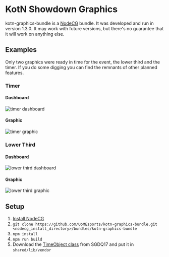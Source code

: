 # KotN Showdown Graphics

kotn-graphics-bundle is a [NodeCG](http://github.com/nodecg/nodecg) bundle. It was developed and run in version 1.3.0. It may work with future versions, but there's no guarantee that it will work on anything else.

## Examples
Only two graphics were ready in time for the event, the lower third and the timer. If you do some digging you can find the remnants of other planned features.

### Timer
#### Dashboard
![timer dashboard](https://raw.githubusercontent.com/UoMEsports/kotn-graphics-bundle/master/media/timer_dashboard.png)
#### Graphic
![timer graphic](https://raw.githubusercontent.com/UoMEsports/kotn-graphics-bundle/master/media/timer_graphic.png)

### Lower Third
#### Dashboard
![lower third dashboard](https://raw.githubusercontent.com/UoMEsports/kotn-graphics-bundle/master/media/lower_third_dashboard.png)
#### Graphic
![lower third graphic](https://raw.githubusercontent.com/UoMEsports/kotn-graphics-bundle/master/media/lower_third_graphic.png)

## Setup

1. [Install NodeCG](https://nodecg.com/tutorial-3_quick-start.html)
2. `git clone https://github.com/UoMEsports/kotn-graphics-bundle.git <nodecg_install_directory>/bundles/kotn-graphics-bundle`
3. `npm install`
4. `npm run build`
5. Download the [TimeObject class](https://github.com/GamesDoneQuick/sgdq17-layouts/blob/master/shared/classes/time-object.js) from SGDQ17 and put it in `shared/lib/vendor`
